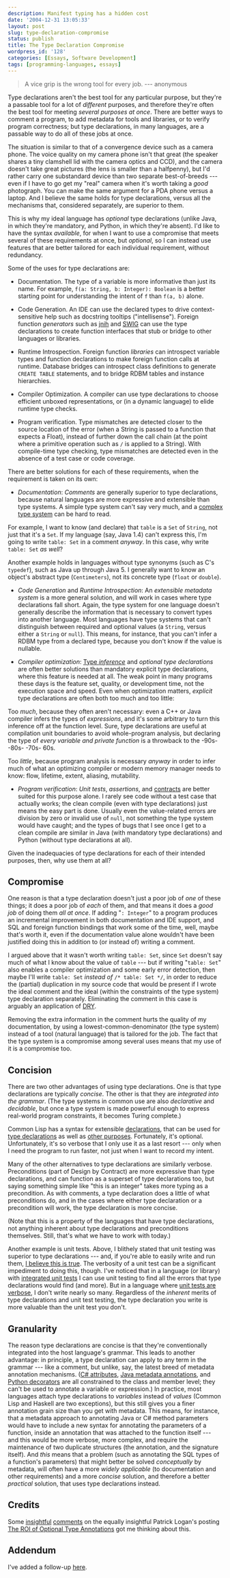 ```yaml
---
description: Manifest typing has a hidden cost
date: '2004-12-31 13:05:33'
layout: post
slug: type-declaration-compromise
status: publish
title: The Type Declaration Compromise
wordpress_id: '128'
categories: [Essays, Software Development]
tags: [programming-languages, essays]
---
```


> A vice grip is the wrong tool for every job. --- anonymous

Type declarations aren't the best tool for any particular purpose, but they're a passable tool for a lot of _different_ purposes, and therefore they're often the best tool for meeting _several purposes at once_.  There are better ways to comment a program, to add metadata for tools and libraries, or to verify program correctness; but type declarations, in many languages, are a passable way to do all of these jobs at once.

The situation is similar to that of a convergence device such as a camera phone.  The voice quality on my camera phone isn't that great (the speaker shares a tiny clamshell lid with the camera optics and CCD), and the camera doesn't take great pictures (the lens is smaller than a halfpenny), but I'd rather carry one substandard device than two separate best-of-breeds --- even if I have to go get my "real" camera when it's worth taking a _good_ photograph.  You can make the same argument for a PDA phone versus a laptop.  And I believe the same holds for type declarations, versus all the mechanisms that, considered separately, are superior to them.

This is why my ideal language has _optional_ type declarations (unlike Java, in which they're mandatory, and Python, in which they're absent).  I'd like to have the syntax _available_, for when I want to use a compromise that meets several of these requirements at once, but _optional_, so I can instead use features that are better tailored for each individual requirement, without redundancy.

Some of the uses for type declarations are:

* Documentation.  The type of a variable is more informative than just its name.  For example, `f(a: String, b: Integer): Boolean` is a better starting point for understanding the intent of `f` than `f(a, b)` alone.

* Code Generation.  An IDE can use the declared types to drive context-sensitive help such as docstring tooltips ("intellisense").  Foreign function _generators_ such as [jnih](http://java.sun.com/j2se/1.4.2/docs/tooldocs/windows/javah.html) and [SWIG](http://www.swig.org/) can use the type declarations to create function interfaces that stub or bridge to other languages or libraries.

* Runtime Introspection.  Foreign function _libraries_ can introspect variable types and function declarations to make foreign function calls at runtime.  Database bridges can introspect class definitions to generate `CREATE TABLE` statements, and to bridge RDBM tables and instance hierarchies.

* Compiler Optimization.  A compiler can use type declarations to choose efficient unboxed representations, or (in a dynamic language) to elide runtime type checks.

* Program verification.  Type mismatches are detected closer to the source location of the error (when a String is passed to a function that expects a Float), instead of further down the call chain (at the point where a primitive operation such as `/` is applied to a String).  With compile-time type checking, type mismatches are detected even in the absence of a test case or code coverage.

There are better solutions for each of these requirements, when the requirement is taken on its own:

* *Documentation*:  _Comments_ are generally superior to type declarations, because natural languages are more expressive and extensible than type systems.  A simple type system can't say very much, and a [complex type system](http://www.haskell.org/ghc/docs/latest/html/users_guide/type-extensions.html) can be hard to read.

For example, I want to know (and declare) that `table` is a `Set` of `String`, not just that it's a `Set`.  If my language (say, Java 1.4) can't express this, I'm going to write `table: Set` in a comment _anyway_.  In this case, why write `table: Set` _as well_?

Another example holds in languages without type synonyms (such as C's `typedef`), such as Java up through Java 5.  I generally want to know an object's abstract type (`Centimeters`), not its concrete type (`float` or `double`).

* *Code Generation* and *Runtime Introspection*: An _extensible metadata system_ is a more general solution, and will work in cases where type declarations fall short.  Again, the type system for one language doesn't generally describe the information that is necessary to convert types into another language.  Most languages have type systems that can't distinguish between required and optional values (a `String`, versus either a `String` or `null`).  This means, for instance, that you can't infer a RDBM type from a declared type, because you don't know if the value is nullable.

* *Compiler optimization*:  [Type *inference*](http://en.wikipedia.org/wiki/Type_inference) and _*optional* type declarations_ are often better solutions than mandatory explicit type declarations, where this feature is needed at all. The weak point in many programs these days is the feature set, quality, or development time, not the execution space and speed.  Even when optimization matters, _explicit_ type declarations are often both too much and too little:

Too _much_, because they often aren't necessary: even a C++ or Java compiler infers the types of _expressions_, and it's some arbitrary to turn this inference off at the function level. Sure, type declarations are useful at compilation unit boundaries to avoid whole-program analysis, but declaring the type of _every variable and private function_ is a throwback to the -90s- -80s- -70s- 60s.

Too _little_, because program analysis is necessary _anyway_ in order to infer much of what an optimizing compiler or modern memory manager needs to know: flow, lifetime, extent, aliasing, mutability.

* *Program verification*:  _Unit tests_, _assertions_, and [contracts](http://archive.eiffel.com/doc/manuals/technology/contract/) are better suited for this purpose alone.  I rarely see code without a test case that actually works; the clean compile (even with type declarations) just means the easy part is done.  Usually even the value-related errors are division by zero or invalid use of `null`, not something the type system would have caught; and the types of bugs that I see once I get to a clean compile are similar in Java (with mandatory type declarations) and Python (without type declarations at all).

Given the inadequacies of type declarations for each of their intended purposes, then, why use them at all?

## Compromise

One reason is that a type declaration doesn't just a poor job of _one_ of these things; it does a poor job of _each_ of them, and that means it does a _good job_ of doing them _all at once_.  If adding "`: Integer`" to a program produces an incremental improvement in both documentation and IDE support, and SQL and foreign function bindings that work some of the time, well, maybe that's worth it, even if the documentation value alone wouldn't have been justified doing this in addition to (or instead of) writing a comment.

I argued above that it wasn't worth writing `table: Set`, since `Set` doesn't say much of what I know about the value of `table` --- but if writing "`table: Set`" also enables a compiler optimization and some early error detection, then maybe I'll write `table: Set` _instead of_ `/* table: Set */`, in order to reduce the (partial) duplication in my source code that would be present if I wrote the ideal comment and the ideal (within the constraints of the type system) type declaration separately.  Eliminating the comment in this case is arguably an application of [DRY](http://c2.com/cgi/wiki?DontRepeatYourself).

Removing the extra information in the comment hurts the quality of my documentation, by using a lowest-common-denominator (the type system) instead of a tool (natural language) that is tailored for the job.   The fact that the type system is a compromise among several uses means that my use of it is a compromise too.

## Concision

There are two other advantages of using type declarations.  One is that type declarations are typically _concise_.  The other is that they are _integrated into the grammar_.  (The type systems in common use are also _declarative_ and _decidable_, but once a type system is made powerful enough to express real-world program constraints, it becomes Turing complete.)

Common Lisp has a syntax for extensible [declarations](http://www.lispworks.com/reference/HyperSpec/Body/s_declar.htm#declare), that can be used for [type declarations](http://www.lispworks.com/reference/HyperSpec/Body/d_type.htm) as well as [other purposes](http://www.lispworks.com/reference/HyperSpec/Body/d_declar.htm).  Fortunately, it's optional.  Unfortunately, it's so verbose that I only use it as a last resort --- only when I need the program to run faster, not just when I want to record my intent.

Many of the other alternatives to type declarations are similarly verbose.  Preconditions (part of Design by Contract) are more expressive than type declarations, and can function as a superset of type declarations too, but saying something simple like "this is an integer" takes more typing as a precondition.  As with comments, a type declaration does a little of what preconditions do, and in the cases where either type declaration or a precondition will work, the type declaration is more concise.

(Note that this is a property of the languages that have type declarations, not anything inherent about type declarations and preconditions themselves.  Still, that's what we have to work with today.)

Another example is unit tests.  Above, I blithely stated that unit testing was superior to type declarations --- and, if you're able to easily write and run them, [I believe this is true](http://osteele.com/archives/2003/08/test-versus-type).  The verbosity of a unit test can be a significant impediment to doing this, though.  I've noticed that in a language (or library) with [integrated unit tests](http://docs.python.org/lib/module-doctest.html) I can use unit testing to find all the errors that type declarations would find (and more).  But in a language where [unit tests are verbose](http://www.junit.org/index.htm), I don't write nearly so many.  Regardless of the _inherent_ merits of type declarations and unit test testing, the type declaration you write is more valuable than the unit test you don't.

## Granularity

The reason type declarations are concise is that they're conventionally integrated into the host language's grammar.  This leads to another advantage: in principle, a type declaration can apply to any term in the grammar --- like a comment, but unlike, say, the latest breed of metadata annotation mechanisms.  ([C# attributes](http://msdn.microsoft.com/library/default.asp?url=/library/en-us/csref/html/vclrfintroductiontoattributes.asp), [Java metadata annotations](http://java.sun.com/j2se/1.5.0/docs/guide/language/annotations.html), and [Python decorators](http://www.python.org/peps/pep-0318.html) are all constrained to the class and member level; they can't be used to annotate a variable or expression.)  In practice, most languages attach type declarations to _variables_ instead of _values_ (Common Lisp and Haskell are two exceptions), but this still gives you a finer annotation grain size than you get with metadata.  This means, for instance, that a metadata approach to annotating Java or C# method parameters would have to include a new syntax for annotating the parameters of a function, inside an annotation that was attached to the function itself --- and this would be more verbose, more complex, and require the maintenance of two duplicate structures (the annotation, and the signature itself).  And _this_ means that a problem (such as annotating the SQL types of a function's parameters) that might better be solved _conceptually_ by metadata, will often have a more _widely applicable_ (to documentation and other requirements) and a more _concise_ solution, and therefore a better _practical_ solution, that uses type declarations instead.

## Credits

Some [insightful](http://patricklogan.blogspot.com/2004/12/roi-of-optional-type-annotations.html#110427380892002757) [comments](http://patricklogan.blogspot.com/2004/12/roi-of-optional-type-annotations.html#110434394113764682) on the equally insightful Patrick Logan's posting [The ROI of Optional Type Annotations](http://patricklogan.blogspot.com/2004/12/roi-of-optional-type-annotations.html) got me thinking about this.

## Addendum

I've added a follow-up [here](/archives/2005/01/three-lefts).
